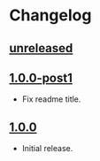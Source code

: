 # Changelog

## [unreleased]

## [1.0.0-post1]

- Fix readme title.

## [1.0.0]

- Initial release.

[unreleased]: https://github.com/taminomara/sphinx-syntax/compare/v1.0.0-post1...HEAD
[1.0.0-post1]: https://github.com/taminomara/sphinx-syntax/compare/v1.0.0...v1.0.0-post1
[1.0.0]: https://github.com/taminomara/sphinx-syntax/releases/tag/v1.0.0
